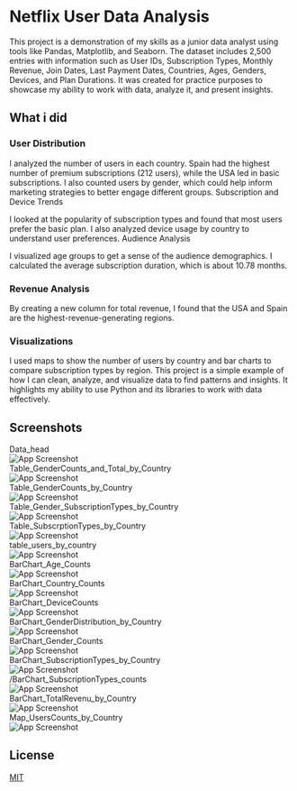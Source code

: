 # Netflix User Data Analysis


This project is a demonstration of my skills as a junior data analyst using tools like Pandas, Matplotlib, and Seaborn. The dataset includes 2,500 entries with information such as User IDs, Subscription Types, Monthly Revenue, Join Dates, Last Payment Dates, Countries, Ages, Genders, Devices, and Plan Durations. It was created for practice purposes to showcase my ability to work with data, analyze it, and present insights.

## What i did

### User Distribution

I analyzed the number of users in each country. Spain had the highest number of premium subscriptions (212 users), while the USA led in basic subscriptions.
I also counted users by gender, which could help inform marketing strategies to better engage different groups.
Subscription and Device Trends

I looked at the popularity of subscription types and found that most users prefer the basic plan.
I also analyzed device usage by country to understand user preferences.
Audience Analysis

I visualized age groups to get a sense of the audience demographics.
I calculated the average subscription duration, which is about 10.78 months.

### Revenue Analysis

By creating a new column for total revenue, I found that the USA and Spain are the highest-revenue-generating regions.
### Visualizations

I used maps to show the number of users by country and bar charts to compare subscription types by region.
This project is a simple example of how I can clean, analyze, and visualize data to find patterns and insights. It highlights my ability to use Python and its libraries to work with data effectively.

## Screenshots
Data_head <br>
![App Screenshot](https://github.com/risyouss/Netflix-User-Data-Analysis/blob/main/net_vis/Data_head.png)<br>
Table_GenderCounts_and_Total_by_Country <br>
![App Screenshot](https://github.com/risyouss/Netflix-User-Data-Analysis/blob/main/net_vis/Table_GenderCounts_and_Total_by_Country.png)<br>
Table_GenderCounts_by_Country <br>
![App Screenshot](https://github.com/risyouss/Netflix-User-Data-Analysis/blob/main/net_vis/Table_GenderCounts_by_Country.png)<br>
Table_Gender_SubscriptionTypes_by_Country<br>
![App Screenshot](https://github.com/risyouss/Netflix-User-Data-Analysis/blob/main/net_vis/Table_Gender_SubscriptionTypes_by_Country.png)<br>
Table_SubscrptionTypes_by_Country<br>
![App Screenshot](https://github.com/risyouss/Netflix-User-Data-Analysis/blob/main/net_vis/Table_SubscrptionTypes_by_Country.png)<br>
table_users_by_country<br>
![App Screenshot](https://github.com/risyouss/Netflix-User-Data-Analysis/blob/main/net_vis/table_users_by_country)<br>
BarChart_Age_Counts<br>
![App Screenshot](https://github.com/risyouss/Netflix-User-Data-Analysis/blob/main/net_vis/BarChart_Age_Counts.png)<br>
BarChart_Country_Counts<br>
![App Screenshot](https://github.com/risyouss/Netflix-User-Data-Analysis/blob/main/net_vis/BarChart_Country_Counts.png)<br>
BarChart_DeviceCounts<br>
![App Screenshot](https://github.com/risyouss/Netflix-User-Data-Analysis/blob/main/net_vis/BarChart_DeviceCounts.png)<br>
BarChart_GenderDistribution_by_Country<br>
![App Screenshot](https://github.com/risyouss/Netflix-User-Data-Analysis/blob/main/net_vis/BarChart_GenderDistribution_by_Country.png)<br>
BarChart_Gender_Counts<br>
![App Screenshot](https://github.com/risyouss/Netflix-User-Data-Analysis/blob/main/net_vis/BarChart_Gender_Counts.png)<br>
BarChart_SubscriptionTypes_by_Country<br>
![App Screenshot](https://github.com/risyouss/Netflix-User-Data-Analysis/blob/main/net_vis/BarChart_SubscriptionTypes_by_Country.png)<br>
/BarChart_SubscriptionTypes_counts<br>
![App Screenshot](https://github.com/risyouss/Netflix-User-Data-Analysis/blob/main/net_vis/BarChart_SubscriptionTypes_counts.png)<br>
BarChart_TotalRevenu_by_Country<br>
![App Screenshot](https://github.com/risyouss/Netflix-User-Data-Analysis/blob/main/net_vis/BarChart_TotalRevenu_by_Country.png)<br>
Map_UsersCounts_by_Country<br>
![App Screenshot](https://github.com/risyouss/Netflix-User-Data-Analysis/blob/main/net_vis/Map_UsersCounts_by_Country.png)<br>

## License

[MIT](https://choosealicense.com/licenses/mit/)
